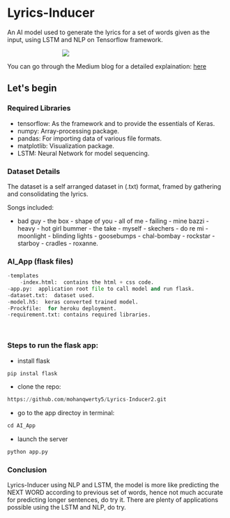 
# Lyrics-Inducer

An AI model used to generate the lyrics for a set of words given as the input, using LSTM and NLP on Tensorflow framework.
<div style="margin-left: 9em;">
<image src='res.gif' ></image>
</div>


You can go through the Medium blog for a detailed explaination: [here](medium.com/@mohanqwerty5/lyrics-generator-using-lstm-on-tf-2-0-3baf524129b0)	



## Let's begin 

### Required Libraries

- tensorflow: As the framework and to provide the essentials of Keras. 
- numpy:  Array-processing package.
- pandas: For importing data of various file formats.
- matplotlib: Visualization package. 
- LSTM: Neural Network for model sequencing.



###  Dataset Details
The dataset is a self arranged dataset in (.txt) format, framed by gathering and consolidating the lyrics.

Songs included:

-  bad guy -  the box - shape of you - all of me - failing - mine bazzi - heavy - hot girl bummer - the take - myself - skechers - do re mi - moonlight - blinding lights - goosebumps - chal-bombay - rockstar - starboy - cradles - roxanne.


### AI_App (flask files)
```python
-templates
	-index.html:  contains the html + css code.
-app.py:  application root file to call model and run flask.
-dataset.txt:  dataset used.
-model.h5:  keras converted trained model.
-Prockfile:  for heroku deployment.
-requirement.txt: contains required libraries.

  
```
### Steps to run the flask app:
- install flask
```python
pip instal flask
```
- clone the repo:
```python
https://github.com/mohanqwerty5/Lyrics-Inducer2.git
``` 
- go to the app directoy in terminal:
```python
cd AI_App
```
- launch the server
```python
python app.py
```


###  Conclusion 
 Lyrics-Inducer using NLP and LSTM, the model is more like predicting the NEXT WORD according to previous set of words, hence not much accurate for predicting longer sentences, do try it. There are plenty of applications possible using the LSTM and NLP, do try.


